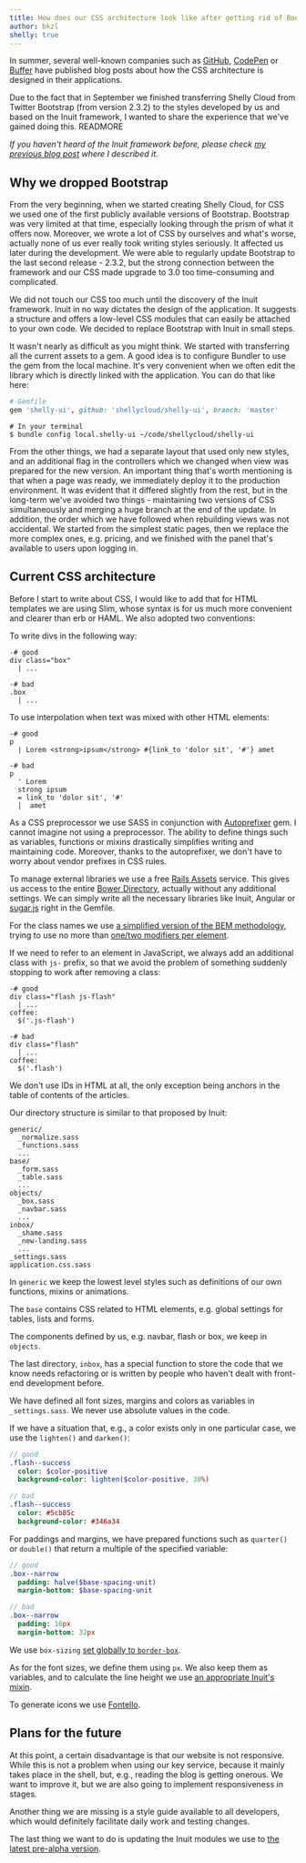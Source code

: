 ```yaml
---
title: How does our CSS architecture look like after getting rid of Bootstrap
author: bkzl
shelly: true
---
```


In summer, several well-known companies such as [GitHub][1], [CodePen][2] or [Buffer][3] have published blog posts about how the CSS architecture is designed in their applications.

Due to the fact that in September we finished transferring Shelly Cloud from Twitter Bootstrap (from version 2.3.2) to the styles developed by us and based on the Inuit framework, I wanted to share the experience that we've gained doing this. READMORE

*If you haven't heard of the Inuit framework before, please check [my previous blog post][4] where I described it.*

## Why we dropped Bootstrap

From the very beginning, when we started creating Shelly Cloud, for CSS we used one of the first publicly available versions of Bootstrap. Bootstrap was very limited at that time, especially looking through the prism of what it offers now. Moreover, we wrote a lot of CSS by ourselves and what's worse, actually none of us ever really took writing styles seriously. It affected us later during the development. We were able to regularly update Bootstrap to the last second release - 2.3.2, but the strong connection between the framework and our CSS made upgrade to 3.0 too time-consuming and complicated.

We did not touch our CSS too much until the discovery of the Inuit framework. Inuit in no way dictates the design of the application. It suggests a structure and offers a low-level CSS modules that can easily be attached to your own code. We decided to replace Bootstrap with Inuit in small steps.

It wasn't nearly as difficult as you might think. We started with transferring all the current assets to a gem. A good idea is to configure Bundler to use the gem from the local machine. It's very convenient when we often edit the library which is directly linked with the application. You can do that like here:

```ruby
# Gemfile
gem 'shelly-ui', github: 'shellycloud/shelly-ui', branch: 'master'
```

```shell
# In your terminal
$ bundle config local.shelly-ui ~/code/shellycloud/shelly-ui
```

From the other things, we had a separate layout that used only new styles, and an additional flag in the controllers which we changed when view was prepared for the new version. An important thing that's worth mentioning is that when a page was ready, we immediately deploy it to the production environment. It was evident that it differed slightly from the rest, but in the long-term we've avoided two things - maintaining two versions of CSS simultaneously and merging a huge branch at the end of the update. In addition, the order which we have followed when rebuilding views was not accidental. We started from the simplest static pages, then we replace the more complex ones, e.g. pricing, and we finished with the panel that's available to users upon logging in.

## Current CSS architecture

Before I start to write about CSS, I would like to add that for HTML templates we are using Slim, whose syntax is for us much more convenient and clearer than erb or HAML. We also adopted two conventions:

To write divs in the following way:

```slim
-# good
div class="box"
  | ...

-# bad
.box
  | ...
```

To use interpolation when text was mixed with other HTML elements:

```slim
-# good
p
  | Lorem <strong>ipsum</strong> #{link_to 'dolor sit', '#'} amet

-# bad
p
  ' Lorem
  strong ipsum
  = link_to 'dolor sit', '#'
  |  amet
```

As a CSS preprocessor we use SASS in conjunction with [Autoprefixer][5] gem. I cannot imagine not using a preprocessor. The ability to define things such as variables, functions or mixins drastically simplifies writing and maintaining code. Moreover, thanks to the autoprefixer, we don't have to worry about vendor prefixes in CSS rules.

To manage external libraries we use a free [Rails Assets][6] service. This gives us access to the entire [Bower Directory][14], actually without any additional settings. We can simply write all the necessary libraries like Inuit, Angular or [sugar.js][7] right in the Gemfile.

For the class names we use [a simplified version of the BEM methodology][8], trying to use no more than [one/two modifiers per element][9].

If we need to refer to an element in JavaScript, we always add an additional class with `js-` prefix, so that we avoid the problem of something suddenly stopping to work after removing a class:

```slim
-# good
div class="flash js-flash"
  | ...
coffee:
  $('.js-flash')

-# bad
div class="flash"
  | ...
coffee:
  $('.flash')
```

We don't use IDs in HTML at all, the only exception being anchors in the table of contents of the articles.

Our directory structure is similar to that proposed by Inuit:

```
generic/
  _normalize.sass
  _functions.sass
  ...
base/
  _form.sass
  _table.sass
  ...
objects/
  _box.sass
  _navbar.sass
  ...
inbox/
  _shame.sass
  _new-landing.sass
  ...
_settings.sass
application.css.sass
```

In `generic` we keep the lowest level styles such as definitions of our own functions, mixins or animations.

The `base` contains CSS related to HTML elements, e.g. global settings for tables, lists and forms.

The components defined by us, e.g. navbar, flash or box, we keep in `objects`.

The last directory, `inbox`, has a special function to store the code that we know needs refactoring or is written by people who haven't dealt with front-end development before.

We have defined all font sizes, margins and colors as variables in `_settings.sass`. We never use absolute values in the code.

If we have a situation that, e.g., a color exists only in one particular case, we use the `lighten()` and `darken()`:

```sass
// good
.flash--success
  color: $color-positive
  background-color: lighten($color-positive, 30%)

// bad
.flash--success
  color: #5cb85c
  background-color: #346a34
```

For paddings and margins, we have prepared functions such as `quarter()` or `double()` that return a multiple of the specified variable:

```sass
// good
.box--narrow
  padding: halve($base-spacing-unit)
  margin-bottom: $base-spacing-unit

// bad
.box--narrow
  padding: 16px
  margin-bottom: 32px
```

We use `box-sizing` [set globally to `border-box`][10].

As for the font sizes, we define them using `px`. We also keep them as variables, and to calculate the line height we use [an appropriate Inuit's mixin][11].

To generate icons we use [Fontello][12].

## Plans for the future

At this point, a certain disadvantage is that our website is not responsive. While this is not a problem when using our key service, because it mainly takes place in the shell, but, e.g., reading the blog is getting onerous. We want to improve it, but we are also going to implement responsiveness in stages.

Another thing we are missing is a style guide available to all developers, which would definitely facilitate daily work and testing changes.

The last thing we want to do is updating the Inuit modules we use to [the latest pre-alpha version][13].

[1]: http://markdotto.com/2014/07/23/githubs-css/
[2]: http://codepen.io/chriscoyier/blog/codepens-css
[3]: http://blog.brianlovin.com/buffers-css/
[4]: https://shellycloud.com/blog/2013/11/when-inuitcss-is-a-better-choice-than-bootstrap
[5]: https://github.com/ai/autoprefixer-rails
[6]: https://rails-assets.org
[7]: http://sugarjs.com
[8]: http://csswizardry.com/2013/01/mindbemding-getting-your-head-round-bem-syntax/
[9]: http://bensmithett.com/bem-modifiers-multiple-classes-vs-extend/
[10]: http://css-tricks.com/inheriting-box-sizing-probably-slightly-better-best-practice/
[11]: https://github.com/csswizardry/inuit.css/blob/master/generic/_mixins.scss#L13-L19
[12]: http://fontello.com
[13]: https://github.com/inuitcss
[14]: http://bower.io/search/
